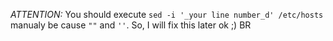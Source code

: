*ATTENTION:* You should execute `sed -i '_your line number_d' /etc/hosts` manualy be cause `""` and `''`.
So, I will fix this later ok ;)
BR
